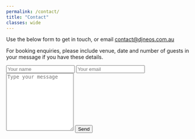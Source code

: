 ```yaml
---
permalink: /contact/
title: "Contact"
classes: wide
---
```


Use the below form to get in touch, or email [contact@djneos.com.au](mailto:contact@djneos.com.au)

For booking enquiries, please include venue, date and number of guests in your message if you have these details.

<form name="contact" method="POST" data-netlify="true" action="/thanks/" netlify-honeypot="gotcha">
    <input type="hidden" name="subject" value="[www.djneos.com.au] Contact Request (23%{submissionId})">
    <input type="text" name="name" placeholder="Your name" required>
    <input type="email" name="email" placeholder="Your email" required>
    <textarea name="message" rows="10" placeholder="Type your message" required></textarea>
    <input type="text" name="gotcha" style="display:none" />
    <button type="submit">Send</button>
</form>
